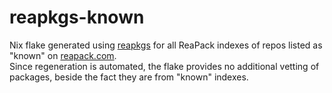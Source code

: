 # reapkgs-known

Nix flake generated using [reapkgs](https://github.com/silvarc141/reapkgs) for all ReaPack indexes of repos listed as "known" on [reapack.com](https://reapack.com/repos.txt).  
Since regeneration is automated, the flake provides no additional vetting of packages, beside the fact they are from "known" indexes.
